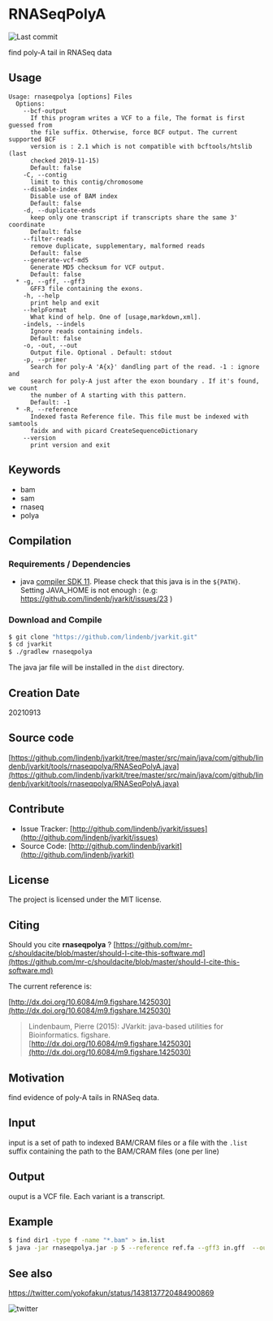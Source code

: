 # RNASeqPolyA

![Last commit](https://img.shields.io/github/last-commit/lindenb/jvarkit.png)

find poly-A tail in RNASeq data


## Usage

```
Usage: rnaseqpolya [options] Files
  Options:
    --bcf-output
      If this program writes a VCF to a file, The format is first guessed from 
      the file suffix. Otherwise, force BCF output. The current supported BCF 
      version is : 2.1 which is not compatible with bcftools/htslib (last 
      checked 2019-11-15)
      Default: false
    -C, --contig
      limit to this contig/chromosome
    --disable-index
      Disable use of BAM index
      Default: false
    -d, --duplicate-ends
      keep only one transcript if transcripts share the same 3' coordinate
      Default: false
    --filter-reads
      remove duplicate, supplementary, malformed reads
      Default: false
    --generate-vcf-md5
      Generate MD5 checksum for VCF output.
      Default: false
  * -g, --gff, --gff3
      GFF3 file containing the exons.
    -h, --help
      print help and exit
    --helpFormat
      What kind of help. One of [usage,markdown,xml].
    -indels, --indels
      Ignore reads containing indels.
      Default: false
    -o, -out, --out
      Output file. Optional . Default: stdout
    -p, --primer
      Search for poly-A 'A{x}' dandling part of the read. -1 : ignore and 
      search for poly-A just after the exon boundary . If it's found, we count 
      the number of A starting with this pattern.
      Default: -1
  * -R, --reference
      Indexed fasta Reference file. This file must be indexed with samtools 
      faidx and with picard CreateSequenceDictionary
    --version
      print version and exit

```


## Keywords

 * bam
 * sam
 * rnaseq
 * polya


## Compilation

### Requirements / Dependencies

* java [compiler SDK 11](https://jdk.java.net/11/). Please check that this java is in the `${PATH}`. Setting JAVA_HOME is not enough : (e.g: https://github.com/lindenb/jvarkit/issues/23 )


### Download and Compile

```bash
$ git clone "https://github.com/lindenb/jvarkit.git"
$ cd jvarkit
$ ./gradlew rnaseqpolya
```

The java jar file will be installed in the `dist` directory.


## Creation Date

20210913

## Source code 

[https://github.com/lindenb/jvarkit/tree/master/src/main/java/com/github/lindenb/jvarkit/tools/rnaseqpolya/RNASeqPolyA.java](https://github.com/lindenb/jvarkit/tree/master/src/main/java/com/github/lindenb/jvarkit/tools/rnaseqpolya/RNASeqPolyA.java)


## Contribute

- Issue Tracker: [http://github.com/lindenb/jvarkit/issues](http://github.com/lindenb/jvarkit/issues)
- Source Code: [http://github.com/lindenb/jvarkit](http://github.com/lindenb/jvarkit)

## License

The project is licensed under the MIT license.

## Citing

Should you cite **rnaseqpolya** ? [https://github.com/mr-c/shouldacite/blob/master/should-I-cite-this-software.md](https://github.com/mr-c/shouldacite/blob/master/should-I-cite-this-software.md)

The current reference is:

[http://dx.doi.org/10.6084/m9.figshare.1425030](http://dx.doi.org/10.6084/m9.figshare.1425030)

> Lindenbaum, Pierre (2015): JVarkit: java-based utilities for Bioinformatics. figshare.
> [http://dx.doi.org/10.6084/m9.figshare.1425030](http://dx.doi.org/10.6084/m9.figshare.1425030)


## Motivation

find evidence of poly-A tails in RNASeq data.

## Input

input is a set of path to indexed BAM/CRAM files or a file with the `.list` suffix containing the path to the BAM/CRAM files (one per line)

## Output

ouput is a VCF file. Each variant is a transcript.

## Example

```bash
$ find dir1 -type f -name "*.bam" > in.list
$ java -jar rnaseqpolya.jar -p 5 --reference ref.fa --gff3 in.gff  --out out.vcf.gz  in.list 
```

## See also

https://twitter.com/yokofakun/status/1438137720484900869

![twitter](https://pbs.twimg.com/media/E_VKkVJWEAMA6xy?format=png&name=900x900 "Screenshot")

